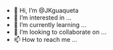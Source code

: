 - 👋 Hi, I’m @JKguaqueta
- 👀 I’m interested in ...
- 🌱 I’m currently learning ...
- 💞️ I’m looking to collaborate on ...
- 📫 How to reach me ...

<!---
JKguaqueta/JKguaqueta is a ✨ special ✨ repository because its `README.md` (this file) appears on your GitHub profile.
You can click the Preview link to take a look at your changes.
--->
